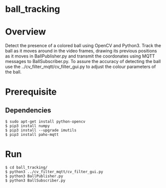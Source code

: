 # ball_tracking

# Overview

Detect the presence of a colored ball using OpenCV and Python3. Track the ball as it moves around in the video frames, drawing its previous positions as it moves in BallPublisher.py and transmit the coordonates using MQTT messages to BallSubscriber.py. To assure the accuracy of detecting the ball use the ../cv_filter_mqtt/cv_filter_gui.py to adjust the colour parameters of the ball.

# Prerequisite
## Dependencies
```
$ sudo apt-get install python-opencv
$ pip3 install numpy
$ pip3 install --upgrade imutils
$ pip3 install paho-mqtt
```
# Run
```
$ cd ball_tracking/
$ python3 ../cv_filter_mqtt/cv_filter_gui.py
$ python3 BallPublisher.py
$ python3 BallSubscriber.py
```